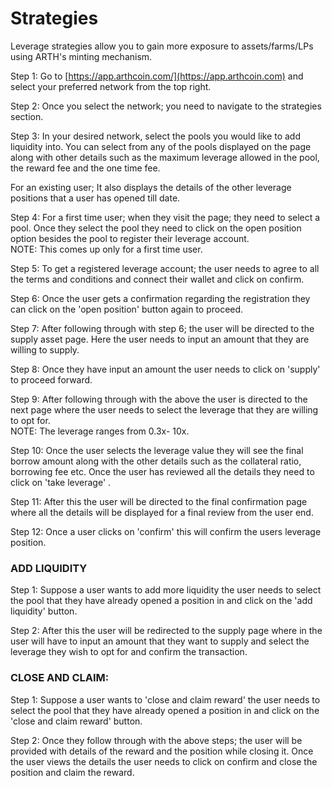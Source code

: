 # Strategies

Leverage strategies allow you to gain more exposure to assets/farms/LPs using ARTH's minting mechanism.&#x20;

Step 1: Go to [https://app.arthcoin.com/](https://app.arthcoin.com) and select your preferred network from the top right.

Step 2: Once you select the network; you need to navigate to the strategies section.&#x20;

Step 3: In your desired network, select the pools you would like to add liquidity into. You can select from any of the pools displayed on the page along with other details such as the maximum leverage allowed in the pool, the reward fee and the one time fee.&#x20;

For an existing user; It also displays the details of the other leverage positions that a user has opened till date.&#x20;

Step 4: For a first time user; when they visit the page; they need to select a pool. Once they select the pool they need to click on the open position option besides the pool to register their leverage account. \
NOTE: This comes up only for a first time user.&#x20;

Step 5: To get a registered leverage account; the user needs to agree to all the terms and conditions and connect their wallet and click on confirm.&#x20;

Step 6: Once the user gets a confirmation regarding the registration they can click on the 'open position' button again to proceed.&#x20;

Step 7: After following through with step 6; the user will be directed to the supply asset page. Here the user needs to input an amount that they are willing to supply.&#x20;

Step 8: Once they have input an amount the user needs to click on 'supply' to proceed forward.&#x20;

Step 9: After following through with the above the user is directed to the next page where the user needs to select the leverage that they are willing to opt for. \
NOTE: The leverage ranges from 0.3x- 10x.&#x20;

Step 10: Once the user selects the leverage value they will see the final borrow amount along with the other details such as the collateral ratio, borrowing fee etc. Once the user has reviewed all the details they need to click on 'take leverage' .&#x20;

Step 11: After this the user will be directed to the final confirmation page where all the details will be displayed for a final review from the user end.&#x20;

Step 12: Once a user clicks on 'confirm' this will confirm the users leverage position.&#x20;

### ADD LIQUIDITY

Step 1: Suppose a user wants to add more liquidity the user needs to select the pool that they have already opened a position in and click on the 'add liquidity' button.&#x20;

Step 2: After this the user will be redirected to the supply page where in the user will have to input an amount that they want to supply and select the leverage they wish to opt for and confirm the transaction.&#x20;

### CLOSE AND CLAIM:&#x20;

Step 1: Suppose a user wants to 'close and claim reward' the user needs to select the pool that they have already opened a position in and click on the 'close and claim reward' button.&#x20;

Step 2: Once they follow through with the above steps; the user will be provided with details of the reward and the position while closing it. Once the user views the details the user needs to click on confirm and close the position and claim the reward.&#x20;

